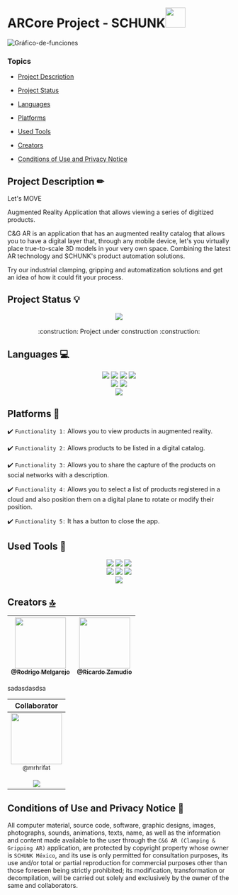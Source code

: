 # ARCore Project - SCHUNK<img src="https://user-images.githubusercontent.com/88564981/201442368-0db7704e-538f-4c43-8c0a-b927cf2c6b53.png" width="45" height="45"/>

![Gráfico-de-funciones](https://user-images.githubusercontent.com/88564981/201443514-e75869d1-1166-4384-8946-b67883632da0.png)

### Topics

- [Project Description](#project-description-)

- [Project Status](#project-status-)

- [Languages](#languages-) 

- [Platforms](#platforms-)

- [Used Tools](#used-tools-)

- [Creators](#creators-)

- [Conditions of Use and Privacy Notice](#conditions-of-use-and-privacy-notice-)

## Project Description ✏ 

Let's MOVE

Augmented Reality Application that allows viewing a series of digitized products.

C&G AR is an application that has an augmented reality catalog that allows you to have a digital layer that, through any mobile device, let's you virtually place true-to-scale 3D models in your very own space. Combining the latest AR technology and SCHUNK's product automation solutions.

Try our industrial clamping, gripping and automatization solutions and get an idea of how it could fit your process.

## Project Status 💡

<p align="center">
   <img src="https://img.shields.io/badge/STATUS-DEVELOPING-success"><br><br>
   :construction: Project under construction :construction:
</p>

## Languages 💻

<p align="center">
   <img src="https://img.shields.io/badge/C-00599C?style=for-the-badge&logo=c&logoColor=white"> 
   <img src="https://img.shields.io/badge/C%2B%2B-00599C?style=for-the-badge&logo=c%2B%2B&logoColor=white">
   <img src="https://img.shields.io/badge/C%23-239120?style=for-the-badge&logo=c-sharp&logoColor=white">
   <img src="https://img.shields.io/badge/Kotlin-0095D5?&style=for-the-badge&logo=kotlin&logoColor=white"><br>
   <img src="https://img.shields.io/badge/json-5E5C5C?style=for-the-badge&logo=json&logoColor=white"> 
   <img src="https://img.shields.io/badge/JavaScript-323330?style=for-the-badge&logo=javascript&logoColor=F7DF1E"><br>
   <img src="https://img.shields.io/badge/OpenJDK-ED8B00?style=for-the-badge&logo=openjdk&logoColor=white">
</p>

## Platforms 📱

:heavy_check_mark: `Functionality 1:` Allows you to view products in augmented reality.<br>

:heavy_check_mark: `Functionality 2:` Allows products to be listed in a digital catalog.<br>

:heavy_check_mark: `Functionality 3:` Allows you to share the capture of the products on social networks with a description.<br>

:heavy_check_mark: `Functionality 4:` Allows you to select a list of products registered in a cloud and also position them on a digital plane to rotate or modify their position.<br>

:heavy_check_mark: `Functionality 5:` It has a button to close the app.<br>

## Used Tools 🎡

<p align="center">
   <img src="https://img.shields.io/badge/Azure_DevOps-0078D7?style=for-the-badge&logo=azure-devops&logoColor=white">
   <img src="https://img.shields.io/badge/Adobe%20Photoshop-31A8FF?style=for-the-badge&logo=Adobe%20Photoshop&logoColor=black">
   <img src="https://img.shields.io/badge/VSCode-0078D4?style=for-the-badge&logo=visual%20studio%20code&logoColor=white"><br>
   <img src="https://img.shields.io/badge/Android-3DDC84?style=for-the-badge&logo=android&logoColor=white">
   <img src="https://img.shields.io/badge/iOS-000000?style=for-the-badge&logo=ios&logoColor=white">
   <img src="https://img.shields.io/badge/Unity-100000?style=for-the-badge&logo=unity&logoColor=white"><br>
   <img src="https://img.shields.io/badge/blender-%23F5792A.svg?style=for-the-badge&logo=blender&logoColor=white">
</p>


## Creators [🔝](#welcome-badges-4-readmemd-profile)

| [<img src="https://avatars.githubusercontent.com/u/88564981?v=4" width="115"><br><sub>@Rodrigo Melgarejo</sub>](https://github.com/Roderichs) | [<img src="https://avatars.githubusercontent.com/u/46466785?v=4" width="115"><br><sub>@Ricardo Zamudio</sub>](https://github.com/JustZeus) |
| :---------------------------------------------------------------------------------------------------------------------: | :---------------------------------------------------------------------------------------------------------------------:

sadasdasdsa

|                                                                                                                                     Collaborator                                                                                                                                      |
| :-----------------------------------------------------------------------------------------------------------------------------------------------------------------------------------------------------------------------------------------------------------------------------------------------------------: |
| [<img src="https://github.com/mrhrifat.png?size=250" width=115><br><sub>@mrhrifat</sub>](https://github.com/mrhrifat) <br><br> [![](https://img.shields.io/badge/Buy_Me_A_Coffee-FFDD00?style=for-the-badge&logo=buy-me-a-coffee&logoColor=black)](https://buymeacoffee.com/mrhrifat) |

## Conditions of Use and Privacy Notice 📑

All computer material, source code, software, graphic designs, images, photographs, sounds, animations, texts, name, as well as the information and content made available to the user through the `C&G AR (Clamping & Gripping AR)` application, are protected by copyright property whose owner is `SCHUNK México`, and its use is only permitted for consultation purposes, its use and/or total or partial reproduction for commercial purposes other than those foreseen being strictly prohibited; its modification, transformation or decompilation, will be carried out solely and exclusively by the owner of the same and collaborators.
